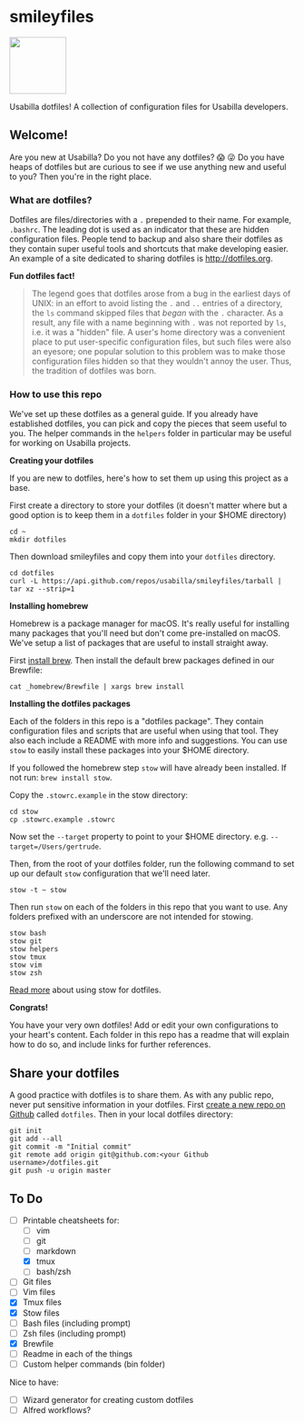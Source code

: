 # smileyfiles

<img src="https://rawgit.com/usabilla/smileyfiles/master/smiley.svg" width="100" height="100">

Usabilla dotfiles! A collection of configuration files for Usabilla developers.

## Welcome!

Are you new at Usabilla? Do you not have any dotfiles? 😱 😜 Do you have heaps of dotfiles but are curious to see if we use anything new and useful to you? Then you're in the right place.

### What are dotfiles?
Dotfiles are files/directories with a `.` prepended to their name. For example, `.bashrc`. The leading dot is used as an indicator that these are hidden configuration files. People tend to backup and also share their dotfiles as they contain super useful tools and shortcuts that make developing easier. An example of a site dedicated to sharing dotfiles is <http://dotfiles.org>.

**Fun dotfiles fact!**

> The legend goes that dotfiles arose from a bug in the earliest days of UNIX: in an effort to avoid listing the `.` and `..` entries of a directory, the `ls` command skipped files that _began_ with the `.` character. As a result, any file with a name beginning with `.` was not reported by `ls`, i.e. it was a "hidden" file. A user's home directory was a convenient place to put user-specific configuration files, but such files were also an eyesore; one popular solution to this problem was to make those configuration files hidden so that they wouldn't annoy the user. Thus, the tradition of dotfiles was born.

### How to use this repo

We've set up these dotfiles as a general guide. If you already have established dotfiles, you can pick and copy the pieces that seem useful to you. The helper commands in the `helpers` folder in particular may be useful for working on Usabilla projects.

**Creating your dotfiles**

If you are new to dotfiles, here's how to set them up using this project as a base.

First create a directory to store your dotfiles (it doesn't matter where but a good option is to keep them in a `dotfiles` folder in your $HOME directory)

```
cd ~
mkdir dotfiles
```

Then download smileyfiles and copy them into your `dotfiles` directory.

```
cd dotfiles
curl -L https://api.github.com/repos/usabilla/smileyfiles/tarball | tar xz --strip=1
```

**Installing homebrew**

Homebrew is a package manager for macOS. It's really useful for installing many packages that you'll need but don't come pre-installed on macOS. We've setup a list of packages that are useful to install straight away.

First [install brew]((https://brew.sh/)). Then install the default brew packages defined in our Brewfile:

```
cat _homebrew/Brewfile | xargs brew install
```

**Installing the dotfiles packages**

Each of the folders in this repo is a "dotfiles package". They contain configuration files and scripts that are useful when using that tool. They also each include a README with more info and suggestions. You can use `stow` to easily install these packages into your $HOME directory.

If you followed the homebrew step `stow` will have already been installed. If not run: `brew install stow`.

Copy the `.stowrc.example` in the stow directory:

```
cd stow
cp .stowrc.example .stowrc
```

Now set the `--target` property to point to your $HOME directory. e.g. `--target=/Users/gertrude`.

Then, from the root of your dotfiles folder, run the following command to set up our default `stow` configuration that we'll need later.

```
stow -t ~ stow
```

Then run `stow` on each of the folders in this repo that you want to use. Any folders prefixed with an underscore are not intended for stowing.

```
stow bash
stow git
stow helpers
stow tmux
stow vim
stow zsh
```

[Read more](https://alexpearce.me/2016/02/managing-dotfiles-with-stow/) about using stow for dotfiles.


**Congrats!**

You have your very own dotfiles! Add or edit your own configurations to your heart's content. Each folder in this repo has a readme that will explain how to do so, and include links for further references.

## Share your dotfiles

A good practice with dotfiles is to share them. As with any public repo, never put sensitive information in your dotfiles. First [create a new repo on Github](https://github.com/new) called `dotfiles`. Then in your local dotfiles directory:
```
git init
git add --all
git commit -m "Initial commit"
git remote add origin git@github.com:<your Github username>/dotfiles.git
git push -u origin master

```

## To Do
- [ ] Printable cheatsheets for:
    - [ ] vim
    - [ ] git
    - [ ] markdown
    - [x] tmux
    - [ ] bash/zsh
- [ ] Git files
- [ ] Vim files
- [x] Tmux files
- [x] Stow files
- [ ] Bash files (including prompt)
- [ ] Zsh files (including prompt)
- [x] Brewfile
- [ ] Readme in each of the things
- [ ] Custom helper commands (bin folder)

Nice to have:
- [ ] Wizard generator for creating custom dotfiles
- [ ] Alfred workflows?

